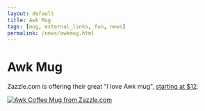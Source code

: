 ```yaml
---
layout: default
title: Awk Mug
tags: [mug, external_links, fun, news]
permalink: /news/awkmug.html
---
```


Awk Mug
=======

Zazzle.com is offering their  great "I love Awk mug", [starting at
$12][1].

[![Awk Coffee Mug from Zazzle.com][2]][1]

[1]: http://www.zazzle.com/i_love_awk_mug-168341709359549534
[2]: http://lawker.googlecode.com/svn/fridge/share/img/awkCoffeeMugFromZazzleDotCom.png
